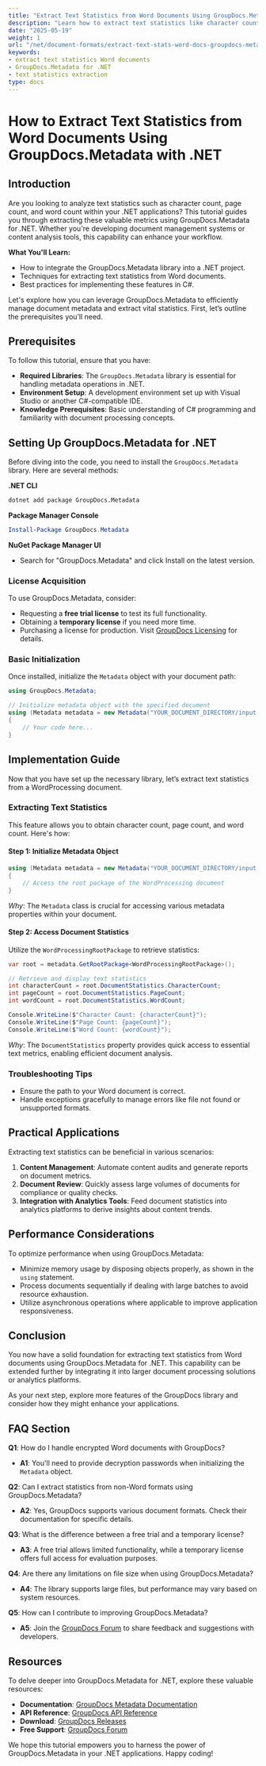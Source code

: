 ```yaml
---
title: "Extract Text Statistics from Word Documents Using GroupDocs.Metadata for .NET"
description: "Learn how to extract text statistics like character count, page count, and word count from Word documents using GroupDocs.Metadata in .NET."
date: "2025-05-19"
weight: 1
url: "/net/document-formats/extract-text-stats-word-docs-groupdocs-metadata-net/"
keywords:
- extract text statistics Word documents
- GroupDocs.Metadata for .NET
- text statistics extraction
type: docs
---
```

# How to Extract Text Statistics from Word Documents Using GroupDocs.Metadata with .NET

## Introduction

Are you looking to analyze text statistics such as character count, page count, and word count within your .NET applications? This tutorial guides you through extracting these valuable metrics using GroupDocs.Metadata for .NET. Whether you're developing document management systems or content analysis tools, this capability can enhance your workflow.

**What You'll Learn:**
- How to integrate the GroupDocs.Metadata library into a .NET project.
- Techniques for extracting text statistics from Word documents.
- Best practices for implementing these features in C#.

Let's explore how you can leverage GroupDocs.Metadata to efficiently manage document metadata and extract vital statistics. First, let’s outline the prerequisites you’ll need.

## Prerequisites

To follow this tutorial, ensure that you have:
- **Required Libraries**: The `GroupDocs.Metadata` library is essential for handling metadata operations in .NET.
- **Environment Setup**: A development environment set up with Visual Studio or another C#-compatible IDE.
- **Knowledge Prerequisites**: Basic understanding of C# programming and familiarity with document processing concepts.

## Setting Up GroupDocs.Metadata for .NET

Before diving into the code, you need to install the `GroupDocs.Metadata` library. Here are several methods:

**.NET CLI**
```bash
dotnet add package GroupDocs.Metadata
```

**Package Manager Console**
```powershell
Install-Package GroupDocs.Metadata
```

**NuGet Package Manager UI**
- Search for "GroupDocs.Metadata" and click Install on the latest version.

### License Acquisition

To use GroupDocs.Metadata, consider:
- Requesting a **free trial license** to test its full functionality.
- Obtaining a **temporary license** if you need more time.
- Purchasing a license for production. Visit [GroupDocs Licensing](https://purchase.groupdocs.com/temporary-license) for details.

### Basic Initialization

Once installed, initialize the `Metadata` object with your document path:

```csharp
using GroupDocs.Metadata;

// Initialize metadata object with the specified document
using (Metadata metadata = new Metadata("YOUR_DOCUMENT_DIRECTORY/input.docx"))
{
    // Your code here...
}
```

## Implementation Guide

Now that you have set up the necessary library, let’s extract text statistics from a WordProcessing document.

### Extracting Text Statistics

This feature allows you to obtain character count, page count, and word count. Here's how:

#### Step 1: Initialize Metadata Object
```csharp
using (Metadata metadata = new Metadata("YOUR_DOCUMENT_DIRECTORY/input.docx"))
{
    // Access the root package of the WordProcessing document
}
```
*Why*: The `Metadata` class is crucial for accessing various metadata properties within your document.

#### Step 2: Access Document Statistics

Utilize the `WordProcessingRootPackage` to retrieve statistics:

```csharp
var root = metadata.GetRootPackage<WordProcessingRootPackage>();

// Retrieve and display text statistics
int characterCount = root.DocumentStatistics.CharacterCount;
int pageCount = root.DocumentStatistics.PageCount;
int wordCount = root.DocumentStatistics.WordCount;

Console.WriteLine($"Character Count: {characterCount}");
Console.WriteLine($"Page Count: {pageCount}");
Console.WriteLine($"Word Count: {wordCount}");
```

*Why*: The `DocumentStatistics` property provides quick access to essential text metrics, enabling efficient document analysis.

### Troubleshooting Tips
- Ensure the path to your Word document is correct.
- Handle exceptions gracefully to manage errors like file not found or unsupported formats.

## Practical Applications

Extracting text statistics can be beneficial in various scenarios:
1. **Content Management**: Automate content audits and generate reports on document metrics.
2. **Document Review**: Quickly assess large volumes of documents for compliance or quality checks.
3. **Integration with Analytics Tools**: Feed document statistics into analytics platforms to derive insights about content trends.

## Performance Considerations

To optimize performance when using GroupDocs.Metadata:
- Minimize memory usage by disposing objects properly, as shown in the `using` statement.
- Process documents sequentially if dealing with large batches to avoid resource exhaustion.
- Utilize asynchronous operations where applicable to improve application responsiveness.

## Conclusion

You now have a solid foundation for extracting text statistics from Word documents using GroupDocs.Metadata for .NET. This capability can be extended further by integrating it into larger document processing solutions or analytics platforms. 

As your next step, explore more features of the GroupDocs library and consider how they might enhance your applications.

## FAQ Section

**Q1**: How do I handle encrypted Word documents with GroupDocs?
- **A1**: You'll need to provide decryption passwords when initializing the `Metadata` object.

**Q2**: Can I extract statistics from non-Word formats using GroupDocs.Metadata?
- **A2**: Yes, GroupDocs supports various document formats. Check their documentation for specific details.

**Q3**: What is the difference between a free trial and a temporary license?
- **A3**: A free trial allows limited functionality, while a temporary license offers full access for evaluation purposes.

**Q4**: Are there any limitations on file size when using GroupDocs.Metadata?
- **A4**: The library supports large files, but performance may vary based on system resources.

**Q5**: How can I contribute to improving GroupDocs.Metadata?
- **A5**: Join the [GroupDocs Forum](https://forum.groupdocs.com/c/metadata/) to share feedback and suggestions with developers.

## Resources
To delve deeper into GroupDocs.Metadata for .NET, explore these valuable resources:
- **Documentation**: [GroupDocs Metadata Documentation](https://docs.groupdocs.com/metadata/net/)
- **API Reference**: [GroupDocs API Reference](https://reference.groupdocs.com/metadata/net/)
- **Download**: [GroupDocs Releases](https://releases.groupdocs.com/metadata/net/)
- **Free Support**: [GroupDocs Forum](https://forum.groupdocs.com/c/metadata/)

We hope this tutorial empowers you to harness the power of GroupDocs.Metadata in your .NET applications. Happy coding!

